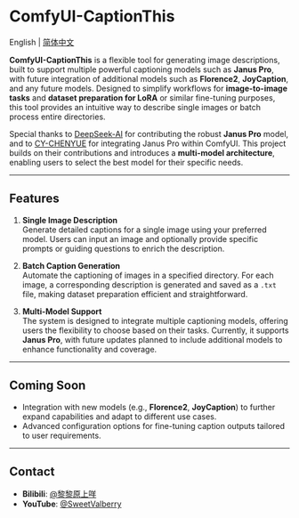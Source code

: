 # ComfyUI-CaptionThis  

English | [简体中文](README_CN.md)  

**ComfyUI-CaptionThis** is a flexible tool for generating image descriptions, built to support multiple powerful captioning models such as **Janus Pro**, with future integration of additional models such as **Florence2**, **JoyCaption**, and any future models. Designed to simplify workflows for **image-to-image tasks** and **dataset preparation for LoRA** or similar fine-tuning purposes, this tool provides an intuitive way to describe single images or batch process entire directories.  

Special thanks to [DeepSeek-AI](https://github.com/deepseek-ai/Janus) for contributing the robust **Janus Pro** model, and to [CY-CHENYUE](https://github.com/CY-CHENYUE/ComfyUI-Janus-Pro) for integrating Janus Pro within ComfyUI. This project builds on their contributions and introduces a **multi-model architecture**, enabling users to select the best model for their specific needs.  

---

## Features

1. **Single Image Description**  
   Generate detailed captions for a single image using your preferred model. Users can input an image and optionally provide specific prompts or guiding questions to enrich the description.  

2. **Batch Caption Generation**  
   Automate the captioning of images in a specified directory. For each image, a corresponding description is generated and saved as a `.txt` file, making dataset preparation efficient and straightforward.  

3. **Multi-Model Support**  
   The system is designed to integrate multiple captioning models, offering users the flexibility to choose based on their tasks. Currently, it supports **Janus Pro**, with future updates planned to include additional models to enhance functionality and coverage.  

---

## Coming Soon  

- Integration with new models (e.g., **Florence2**, **JoyCaption**) to further expand capabilities and adapt to different use cases.  
- Advanced configuration options for fine-tuning caption outputs tailored to user requirements.  

---

## Contact  

- **Bilibili**: [@黎黎原上咩](https://space.bilibili.com/449342345)  
- **YouTube**: [@SweetValberry](https://www.youtube.com/@SweetValberry)  

